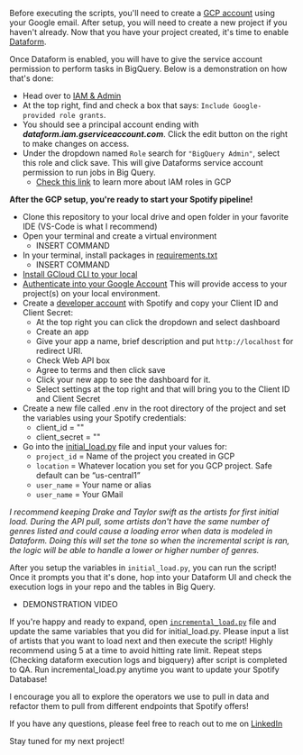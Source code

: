 Before executing the scripts, you'll need to create a [GCP account](https://cloud.google.com/docs/get-started) using your Google email.  After setup, you will need to create a new project if you haven't already.  Now that you have your project created, it's time to enable [Dataform](https://cloud.google.com/dataform?hl=en).

<p>Once Dataform is enabled, you will have to give the service account permission to perform tasks in BigQuery. Below is a demonstration on how that's done:</p>

* Head over to [IAM & Admin](https://console.cloud.google.com/iam-admin)
* At the top right, find and check a box that says: `Include Google-provided role grants`. 
* You should see a principal account ending with ***dataform.iam.gserviceaccount.com***.  Click the edit button on the right to make changes on access.
* Under the dropdown named `Role` search for `"BigQuery Admin"`, select this role and click save.  This will give Dataforms service account permission to run jobs in Big Query.
    * [Check this link](https://cloud.google.com/iam/docs/overview) to learn more about IAM roles in GCP

**After the GCP setup, you're ready to start your Spotify pipeline!**

* Clone this repository to your local drive and open folder in your favorite IDE (VS-Code is what I recommend)
* Open your terminal and create a virtual environment
    *  INSERT COMMAND
* In your terminal, install packages in [requirements.txt](requirements.txt)
    * INSERT COMMAND
* [Install GCloud CLI to your local](https://cloud.google.com/sdk/docs/install)
* [Authenticate into your Google Account](https://cloud.google.com/docs/authentication/provide-credentials-adc) This will provide access to your project(s) on your local environment.
* Create a [developer account](https://developer.spotify.com/) with Spotify and copy your Client ID and Client Secret:
    * At the top right you can click the dropdown and select dashboard
    * Create an app
    * Give your app a name, brief description and put `http://localhost` for redirect URI.
    * Check Web API box
    * Agree to terms and then click save
    * Click your new app to see the dashboard for it.
    * Select settings at the top right and that will bring you to the Client ID and Client Secret
* Create a new file called .env in the root directory of the project and set the variables using your Spotify credentials:
    * client_id = ""
    * client_secret = ""   
* Go into the [initial_load.py](initial_load.py) file and input your values for:
    * `project_id` = Name of the project you created in GCP
    * `location` = Whatever location you set for you GCP project. Safe default can be “us-central1”
    * `user_name` = Your name or alias
    * `user_name` = Your GMail

*I recommend keeping Drake and Taylor swift as the artists for first initial load.  During the API pull, some artists don't have the same number of genres listed and could cause a loading error when data is modeled in Dataform. Doing this will set the tone so when the incremental script is ran, the logic will be able to handle a lower or higher number of genres.*

After you setup the variables in `initial_load.py`, you can run the script!
Once it prompts you that it's done, hop into your Dataform UI and check the execution logs in your repo and the tables in Big Query.

* DEMONSTRATION VIDEO


If you're happy and ready to expand, open [`incremental_load.py`](initial_load.py) file and update the same variables that you did for initial_load.py. Please input a list of artists that you want to load next and then execute the script! Highly recommend using 5 at a time to avoid hitting rate limit. Repeat steps (Checking dataform execution logs and bigquery) after script is completed to QA. Run incremental_load.py anytime you want to update your Spotify Database!

<p>I encourage you all to explore the operators we use to pull in data and refactor them to pull from different endpoints that Spotify offers!</p>

If you have any questions, please feel free to reach out to me on [LinkedIn](https://www.linkedin.com/in/tg2/)

Stay tuned for my next project!
